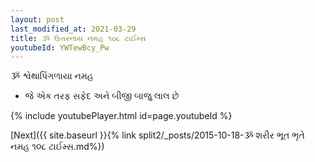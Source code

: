 ```yaml
---
layout: post
last_modified_at: 2021-03-29
title: ૐ ઉત્તરનાય નમહ ૧૦૮ ટાઈમ્સ
youtubeId: YWTewBcy_Pw
---
```

 
 
 ૐ શ્વેથાપિંગળાયા નમહ  
 
 -  જે એક તરફ સફેદ અને બીજી બાજુ લાલ છે 
 
  
 
  
 
 
 
 
 
 


{% include youtubePlayer.html id=page.youtubeId %}
 
[Next]({{ site.baseurl }}{% link  split2/_posts/2015-10-18-ૐ શરીર ભૂત ભૃતે નમહ ૧૦૮ ટાઈમ્સ.md%})
 
